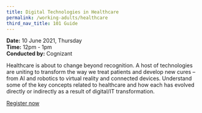 ```yaml
---
title: Digital Technologies in Healthcare
permalink: /working-adults/healthcare
third_nav_title: 101 Guide
---
```

**Date:** 10 June 2021, Thursday  
**Time:** 12pm - 1pm  
**Conducted by:** Cognizant

Healthcare is about to change beyond recognition. A host of technologies are uniting to transform the way we treat patients and develop new cures – from AI and robotics to virtual reality and connected devices. Understand some of the key concepts related to healthcare and how each has evolved directly or indirectly as a result of digital/IT transformation.

[Register now](https://zoom.us/webinar/register/1416225936275/WN_Utvtoq45RVqBHK6AE0OhFQ)